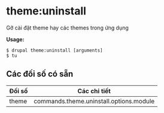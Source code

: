 # theme:uninstall
Gỡ cài đặt theme hay các themes trong ứng dụng

**Usage:**
```
$ drupal theme:uninstall [arguments]
$ tu  
```

## Các đối số có sẵn
Đối số | Các chi tiết
---------|-------------
theme | commands.theme.uninstall.options.module
